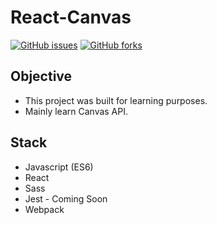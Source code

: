 # React-Canvas

[![GitHub issues](https://img.shields.io/github/issues/edXmO/react-canvas-playground)](https://github.com/edXmO/react-canvas-playground/issues)
[![GitHub forks](https://img.shields.io/github/forks/edXmO/react-canvas-playground)](https://github.com/edXmO/react-canvas-playground/network)

## Objective

- This project was built for learning purposes. 
- Mainly learn Canvas API.

## Stack

- Javascript (ES6)
- React
- Sass
- Jest - Coming Soon
- Webpack
